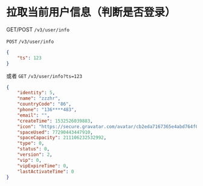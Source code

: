 # 拉取当前用户信息（判断是否登录）

GET/POST ```/v3/user/info```

```POST``` ```/v3/user/info```
```json
{
    "ts": 123
}
```
或者
```GET``` ```/v3/user/info?ts=123```

```json
{
    "identity": 5,
    "name": "zzzhr",
    "countryCode": "86",
    "phone": "136****483",
    "email": "",
    "createTime": 1532526039883,
    "icon": "https://secure.gravatar.com/avatar/cb2eda7167365e4abd764f0d8b820407?d=identicon",
    "spaceUsed": 77290443447910,
    "spaceCapacity": 211106232532992,
    "type": 0,
    "status": 0,
    "version": 2,
    "vip": 0,
    "vipExpireTime": 0,
    "lastActivateTime": 0
}
```
